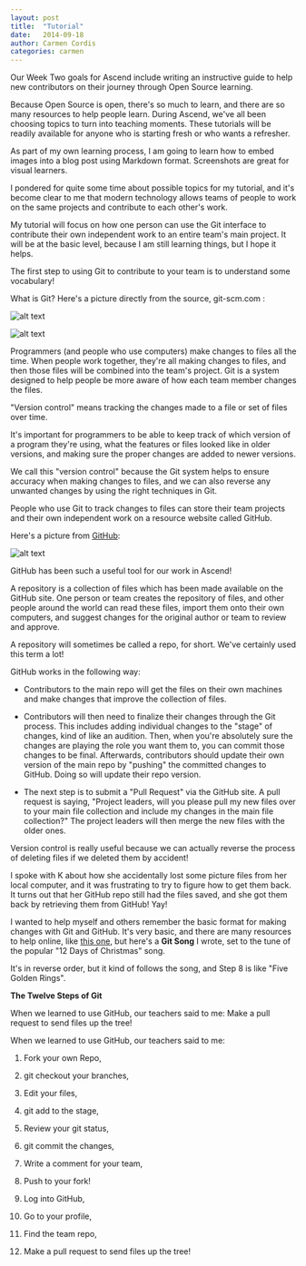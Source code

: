 ```yaml
---
layout: post
title:  "Tutorial"
date:   2014-09-18
author: Carmen Cordis
categories: carmen
---
```


Our Week Two goals for Ascend include writing an instructive guide to help new contributors on their journey through Open Source learning.

Because Open Source is open, there's so much to learn, and there are so many resources to help people learn.  During Ascend, we've all been choosing topics to turn into teaching moments.  These tutorials will be readily available for anyone who is starting fresh or who wants a refresher.

As part of my own learning process, I am going to learn how to embed images into a blog post using Markdown format.  Screenshots are great for visual learners.

I pondered for quite some time about possible topics for my tutorial, and it's become clear to me that modern technology allows teams of people to work on the same projects and contribute to each other's work.

My tutorial will focus on how one person can use the Git interface to contribute their own independent work to an entire team's main project.  It will be at the basic level, because I am still learning things, but I hope it helps.

The first step to using Git to contribute to your team is to understand some vocabulary!

What is Git?  Here's a picture directly from the source, git-scm.com :

![alt text](images/git_scm_site.png)

![alt text](images/git_explanation.png)

Programmers (and people who use computers) make changes to files all the time.  When people work together, they're all making changes to files, and then those files will be combined into the team's project.  Git is a system designed to help people be more aware of how each team member changes the files.

"Version control" means tracking the changes made to a file or set of files over time.

It's important for programmers to be able to keep track of which version of a program they're using, what the features or files looked like in older versions, and making sure the proper changes are added to newer versions.

We call this "version control" because the Git system helps to ensure accuracy when making changes to files, and we can also reverse any unwanted changes by using the right techniques in Git.

People who use Git to track changes to files can store their team projects and their own independent work on a resource website called GitHub.

Here's a picture from [GitHub](https://github.com):

![alt text](images/github_bootcamp)

GitHub has been such a useful tool for our work in Ascend!

A repository is a collection of files which has been made available on the GitHub site.  One person or team creates the repository of files, and other people around the world can read these files, import them onto their own computers, and suggest changes for the original author or team to review and approve.

A repository will sometimes be called a repo, for short.  We've certainly used this term a lot!

GitHub works in the following way:

+ Contributors to the main repo will get the files on their own machines and make changes that improve the collection of files.

+ Contributors will then need to finalize their changes through the Git process.  This includes adding individual changes to the "stage" of changes, kind of like an audition.  Then, when you're absolutely sure the changes are playing the role you want them to, you can commit those changes to be final.  Afterwards, contributors should update their own version of the main repo by "pushing" the committed changes to GitHub.  Doing so will update their repo version.

+ The next step is to submit a "Pull Request" via the GitHub site.  A pull request is saying, "Project leaders, will you please pull my new files over to your main file collection and include my changes in the main file collection?"  The project leaders will then merge the new files with the older ones.

Version control is really useful because we can actually reverse the process of deleting files if we deleted them by accident!

I spoke with K about how she accidentally lost some picture files from her local computer, and it was frustrating to try to figure how to get them back.  It turns out that her GitHub repo still had the files saved, and she got them back by retrieving them from GitHub!  Yay!

I wanted to help myself and others remember the basic format for making changes with Git and GitHub.  It's very basic, and there are many resources to help online, like [this one](https://dl.dropboxusercontent.com/u/8332480/Git%20Index%20Cheat%20Sheet.pdf), but here's a **Git Song** I wrote, set to the tune of the popular "12 Days of Christmas" song.

It's in reverse order, but it kind of follows the song, and Step 8 is like "Five Golden Rings".

**The Twelve Steps of Git**

When we learned to use GitHub, our teachers said to me: Make a pull request to send files up the tree!

When we learned to use GitHub, our teachers said to me:

1) Fork your own Repo,

2) git checkout your branches,

3) Edit your files,

4) git add to the stage,

5) Review your git status,

6) git commit the changes,

7) Write a comment for your team,

8) Push to your fork!

9) Log into GitHub,

10) Go to your profile,

11) Find the team repo,

12) Make a pull request to send files up the tree!